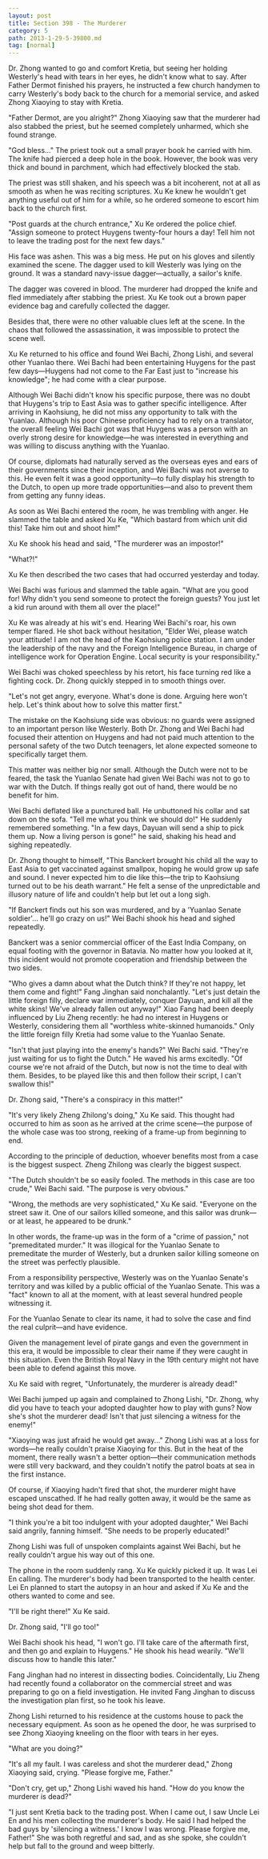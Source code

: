 ```yaml
---
layout: post
title: Section 398 - The Murderer
category: 5
path: 2013-1-29-5-39800.md
tag: [normal]
---
```


Dr. Zhong wanted to go and comfort Kretia, but seeing her holding Westerly's head with tears in her eyes, he didn't know what to say. After Father Dermot finished his prayers, he instructed a few church handymen to carry Westerly's body back to the church for a memorial service, and asked Zhong Xiaoying to stay with Kretia.

"Father Dermot, are you alright?" Zhong Xiaoying saw that the murderer had also stabbed the priest, but he seemed completely unharmed, which she found strange.

"God bless..." The priest took out a small prayer book he carried with him. The knife had pierced a deep hole in the book. However, the book was very thick and bound in parchment, which had effectively blocked the stab.

The priest was still shaken, and his speech was a bit incoherent, not at all as smooth as when he was reciting scriptures. Xu Ke knew he wouldn't get anything useful out of him for a while, so he ordered someone to escort him back to the church first.

"Post guards at the church entrance," Xu Ke ordered the police chief. "Assign someone to protect Huygens twenty-four hours a day! Tell him not to leave the trading post for the next few days."

His face was ashen. This was a big mess. He put on his gloves and silently examined the scene. The dagger used to kill Westerly was lying on the ground. It was a standard navy-issue dagger—actually, a sailor's knife.

The dagger was covered in blood. The murderer had dropped the knife and fled immediately after stabbing the priest. Xu Ke took out a brown paper evidence bag and carefully collected the dagger.

Besides that, there were no other valuable clues left at the scene. In the chaos that followed the assassination, it was impossible to protect the scene well.

Xu Ke returned to his office and found Wei Bachi, Zhong Lishi, and several other Yuanlao there. Wei Bachi had been entertaining Huygens for the past few days—Huygens had not come to the Far East just to "increase his knowledge"; he had come with a clear purpose.

Although Wei Bachi didn't know his specific purpose, there was no doubt that Huygens's trip to East Asia was to gather specific intelligence. After arriving in Kaohsiung, he did not miss any opportunity to talk with the Yuanlao. Although his poor Chinese proficiency had to rely on a translator, the overall feeling Wei Bachi got was that Huygens was a person with an overly strong desire for knowledge—he was interested in everything and was willing to discuss anything with the Yuanlao.

Of course, diplomats had naturally served as the overseas eyes and ears of their governments since their inception, and Wei Bachi was not averse to this. He even felt it was a good opportunity—to fully display his strength to the Dutch, to open up more trade opportunities—and also to prevent them from getting any funny ideas.

As soon as Wei Bachi entered the room, he was trembling with anger. He slammed the table and asked Xu Ke, "Which bastard from which unit did this! Take him out and shoot him!"

Xu Ke shook his head and said, "The murderer was an impostor!"

"What?!"

Xu Ke then described the two cases that had occurred yesterday and today.

Wei Bachi was furious and slammed the table again. "What are you good for! Why didn't you send someone to protect the foreign guests? You just let a kid run around with them all over the place!"

Xu Ke was already at his wit's end. Hearing Wei Bachi's roar, his own temper flared. He shot back without hesitation, "Elder Wei, please watch your attitude! I am not the head of the Kaohsiung police station. I am under the leadership of the navy and the Foreign Intelligence Bureau, in charge of intelligence work for Operation Engine. Local security is your responsibility."

Wei Bachi was choked speechless by his retort, his face turning red like a fighting cock. Dr. Zhong quickly stepped in to smooth things over.

"Let's not get angry, everyone. What's done is done. Arguing here won't help. Let's think about how to solve this matter first."

The mistake on the Kaohsiung side was obvious: no guards were assigned to an important person like Westerly. Both Dr. Zhong and Wei Bachi had focused their attention on Huygens and had not paid much attention to the personal safety of the two Dutch teenagers, let alone expected someone to specifically target them.

This matter was neither big nor small. Although the Dutch were not to be feared, the task the Yuanlao Senate had given Wei Bachi was not to go to war with the Dutch. If things really got out of hand, there would be no benefit for him.

Wei Bachi deflated like a punctured ball. He unbuttoned his collar and sat down on the sofa. "Tell me what you think we should do!" He suddenly remembered something. "In a few days, Dayuan will send a ship to pick them up. Now a living person is gone!" he said, shaking his head and sighing repeatedly.

Dr. Zhong thought to himself, "This Banckert brought his child all the way to East Asia to get vaccinated against smallpox, hoping he would grow up safe and sound. I never expected him to die like this—the trip to Kaohsiung turned out to be his death warrant." He felt a sense of the unpredictable and illusory nature of life and couldn't help but let out a long sigh.

"If Banckert finds out his son was murdered, and by a 'Yuanlao Senate soldier'... he'll go crazy on us!" Wei Bachi shook his head and sighed repeatedly.

Banckert was a senior commercial officer of the East India Company, on equal footing with the governor in Batavia. No matter how you looked at it, this incident would not promote cooperation and friendship between the two sides.

"Who gives a damn about what the Dutch think? If they're not happy, let them come and fight!" Fang Jinghan said nonchalantly. "Let's just detain the little foreign filly, declare war immediately, conquer Dayuan, and kill all the white skins! We've already fallen out anyway!" Xiao Fang had been deeply influenced by Liu Zheng recently: he had no interest in Huygens or Westerly, considering them all "worthless white-skinned humanoids." Only the little foreign filly Kretia had some value to the Yuanlao Senate.

"Isn't that just playing into the enemy's hands?" Wei Bachi said. "They're just waiting for us to fight the Dutch." He waved his arms excitedly. "Of course we're not afraid of the Dutch, but now is not the time to deal with them. Besides, to be played like this and then follow their script, I can't swallow this!"

Dr. Zhong said, "There's a conspiracy in this matter!"

"It's very likely Zheng Zhilong's doing," Xu Ke said. This thought had occurred to him as soon as he arrived at the crime scene—the purpose of the whole case was too strong, reeking of a frame-up from beginning to end.

According to the principle of deduction, whoever benefits most from a case is the biggest suspect. Zheng Zhilong was clearly the biggest suspect.

"The Dutch shouldn't be so easily fooled. The methods in this case are too crude," Wei Bachi said. "The purpose is very obvious."

"Wrong, the methods are very sophisticated," Xu Ke said. "Everyone on the street saw it. One of our sailors killed someone, and this sailor was drunk—or at least, he appeared to be drunk."

In other words, the frame-up was in the form of a "crime of passion," not "premeditated murder." It was illogical for the Yuanlao Senate to premeditate the murder of Westerly, but a drunken sailor killing someone on the street was perfectly plausible.

From a responsibility perspective, Westerly was on the Yuanlao Senate's territory and was killed by a public official of the Yuanlao Senate. This was a "fact" known to all at the moment, with at least several hundred people witnessing it.

For the Yuanlao Senate to clear its name, it had to solve the case and find the real culprit—and have evidence.

Given the management level of pirate gangs and even the government in this era, it would be impossible to clear their name if they were caught in this situation. Even the British Royal Navy in the 19th century might not have been able to defend against this move.

Xu Ke said with regret, "Unfortunately, the murderer is already dead!"

Wei Bachi jumped up again and complained to Zhong Lishi, "Dr. Zhong, why did you have to teach your adopted daughter how to play with guns? Now she's shot the murderer dead! Isn't that just silencing a witness for the enemy!"

"Xiaoying was just afraid he would get away..." Zhong Lishi was at a loss for words—he really couldn't praise Xiaoying for this. But in the heat of the moment, there really wasn't a better option—their communication methods were still very backward, and they couldn't notify the patrol boats at sea in the first instance.

Of course, if Xiaoying hadn't fired that shot, the murderer might have escaped unscathed. If he had really gotten away, it would be the same as being shot dead for them.

"I think you're a bit too indulgent with your adopted daughter," Wei Bachi said angrily, fanning himself. "She needs to be properly educated!"

Zhong Lishi was full of unspoken complaints against Wei Bachi, but he really couldn't argue his way out of this one.

The phone in the room suddenly rang. Xu Ke quickly picked it up. It was Lei En calling. The murderer's body had been transported to the health center. Lei En planned to start the autopsy in an hour and asked if Xu Ke and the others wanted to come and see.

"I'll be right there!" Xu Ke said.

Dr. Zhong said, "I'll go too!"

Wei Bachi shook his head, "I won't go. I'll take care of the aftermath first, and then go and explain to Huygens." He shook his head wearily. "We'll discuss how to handle this later."

Fang Jinghan had no interest in dissecting bodies. Coincidentally, Liu Zheng had recently found a collaborator on the commercial street and was preparing to go on a field investigation. He invited Fang Jinghan to discuss the investigation plan first, so he took his leave.

Zhong Lishi returned to his residence at the customs house to pack the necessary equipment. As soon as he opened the door, he was surprised to see Zhong Xiaoying kneeling on the floor with tears in her eyes.

"What are you doing?"

"It's all my fault. I was careless and shot the murderer dead," Zhong Xiaoying said, crying. "Please forgive me, Father."

"Don't cry, get up," Zhong Lishi waved his hand. "How do you know the murderer is dead?"

"I just sent Kretia back to the trading post. When I came out, I saw Uncle Lei En and his men collecting the murderer's body. He said I had helped the bad guys by 'silencing a witness.' I know I was wrong. Please forgive me, Father!" She was both regretful and sad, and as she spoke, she couldn't help but fall to the ground and weep bitterly.